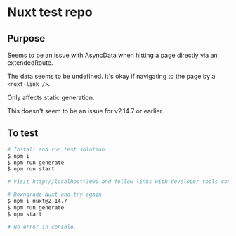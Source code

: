 # Nuxt test repo

## Purpose

Seems to be an issue with AsyncData when hitting a page directly via an extendedRoute.

The data seems to be undefined. It's okay if navigating to the page by a `<nuxt-link />`.

Only affects static generation.

This doesn't seem to be an issue for v2.14.7 or earlier.

## To test

```bash
# Install and run test solution
$ npm i
$ npm run generate
$ npm run start

# Visit http://localhost:3000 and follow links with developer tools console open.

# Downgrade Nuxt and try again
$ npm i nuxt@2.14.7
$ npm run generate
$ npm start

# No error in console.
```
